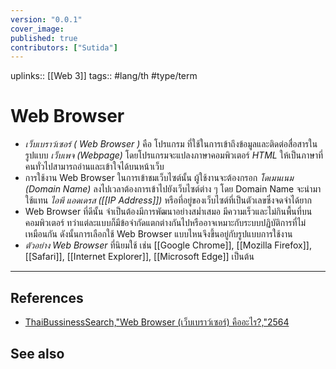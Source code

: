 ```yaml
---
version: "0.0.1"
cover_image:
published: true
contributors: ["Sutida"]
---
```

uplinks:: [[Web 3]]
tags:: #lang/th #type/term

# Web Browser
- *เว็บเบราว์เซอร์ ( Web Browser )* คือ โปรแกรม ที่ใช้ในการเข้าถึงข้อมูลและติดต่อสื่อสารในรูปแบบ *เว็บเพจ (Webpage)* โดยโปรแกรมจะแปลงภาษาคอมพิวเตอร์ *HTML* ให้เป็นภาษาที่คนทั่วไปสามารถอ่านและเข้าใจได้บนหน้าเว็บ
- การใช้งาน Web Browser ในการเข้าชมเว็บไซต์นั้น ผู้ใช้งานจะต้องกรอก *โดเมนเนม (Domain Name)* ลงไปเวลาต้องการเข้าไปยังเว็บไซต์ต่าง ๆ โดย Domain Name จะนำมาใช้แทน *ไอพี แอดเดรส ([[IP Address]])* หรือที่อยู่ของเว็บไซต์ที่เป็นตัวเลขซึ่งจดจำได้ยาก
- Web Browser ที่ดีนั้น จำเป็นต้องมีการพัฒนาอย่างสม่ำเสมอ มีความเร็วและไม่กินพื้นที่บนคอมพิวเตอร์ ทว่าแต่ละแบบก็มีข้อจำกัดแตกต่างกันไปหรืออาจเหมาะกับระบบปฏิบัติการที่ไม่เหมือนกัน ดังนั้นการเลือกใช้ Web Browser แบบไหนจึงขึ้นอยู่กับรูปแบบการใช้งาน
-  *ตัวอย่าง Web Browser* ที่นิยมใช้ เช่น [[Google Chrome]], [[Mozilla Firefox]], [[Safari]], [[Internet Explorer]], [[Microsoft Edge]] เป็นต้น
---
## References
- [ThaiBussinessSearch,"Web Browser (เว็บเบราว์เซอร์) คืออะไร?,"2564](https://www.thaibusinesssearch.com/marketing/web-browser/) 
## See also
